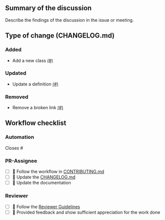 ## Summary of the discussion

Describe the findings of the discussion in the issue or meeting.

## Type of change (CHANGELOG.md)

### Added
- Add a new class [(#)](https://github.com/OpenEnergyPlatform/open-MaStR/pull/)

### Updated
- Update a definition [(#)](https://github.com/OpenEnergyPlatform/open-MaStR/pull/)

### Removed
- Remove a broken link [(#)](https://github.com/OpenEnergyPlatform/open-MaStR/pull/)


## Workflow checklist

### Automation
Closes #

### PR-Assignee
- [ ] 🐙 Follow the workflow in [CONTRIBUTING.md](https://github.com/OpenEnergyPlatform/open-MaStR/blob/production/CONTRIBUTING.md)
- [ ] 📝 Update the [CHANGELOG.md](https://github.com/rl-institut/super-repo/blob/develop/CHANGELOG.md)
- [ ] 📙 Update the documentation

### Reviewer
- [ ] 🐙 Follow the [Reviewer Guidelines](https://github.com/rl-institut/super-repo/blob/develop/CONTRIBUTING.md#40-let-someone-else-review-your-pr)
- [ ] 🐙 Provided feedback and show sufficient appreciation for the work done
